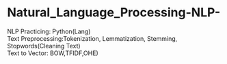 # Natural_Language_Processing-NLP-
NLP Practicing: Python(Lang) <br>Text Preprocessing:Tokenization, Lemmatization, Stemming, Stopwords(Cleaning Text) <br> Text to Vector: BOW,TFIDF,OHE)
